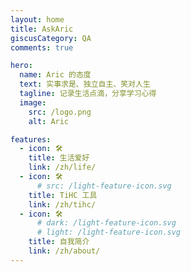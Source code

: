 ```yaml
---
layout: home
title: AskAric
giscusCategory: QA
comments: true

hero:
  name: Aric 的态度
  text: 实事求是、独立自主、笑对人生
  tagline: 记录生活点滴，分享学习心得
  image:
    src: /logo.png
    alt: Aric

features:
  - icon: 🛠️
    title: 生活爱好
    link: /zh/life/
  - icon: 🛠️
      # src: /light-feature-icon.svg
    title: TiHC 工具
    link: /zh/tihc/
  - icon: 🛠️
      # dark: /light-feature-icon.svg
      # light: /light-feature-icon.svg
    title: 自我简介
    link: /zh/about/
---
```


<vendors-zh/>
<panda-hr/>
<media/>


<!-- ## Ask Channel

You can ask everything you want!

```sh
npm init
npx vitepress init
``` -->

<!-- ## Ask Aric

<QandAList /> -->